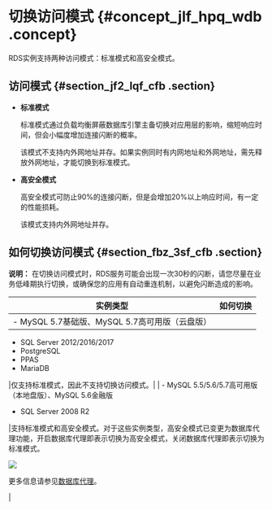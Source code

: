 # 切换访问模式 {#concept_jlf_hpq_wdb .concept}

RDS实例支持两种访问模式：标准模式和高安全模式。

## 访问模式 {#section_jf2_lqf_cfb .section}

-   **标准模式**

    标准模式通过负载均衡屏蔽数据库引擎主备切换对应用层的影响，缩短响应时间，但会小幅度增加连接闪断的概率。

    该模式不支持内外网地址并存。如果实例同时有内网地址和外网地址，需先释放外网地址，才能切换到标准模式。

-   **高安全模式**

    高安全模式可防止90%的连接闪断，但是会增加20%以上响应时间，有一定的性能损耗。

    该模式支持内外网地址并存。


## 如何切换访问模式 {#section_fbz_3sf_cfb .section}

**说明：** 在切换访问模式时，RDS服务可能会出现一次30秒的闪断，请您尽量在业务低峰期执行切换，或确保您的应用有自动重连机制，以避免闪断造成的影响。

|实例类型|如何切换|
|----|----|
| -   MySQL 5.7基础版、MySQL 5.7高可用版（云盘版）
-   SQL Server 2012/2016/2017
-   PostgreSQL
-   PPAS
-   MariaDB

 |仅支持标准模式，因此不支持切换访问模式。|
| -   MySQL 5.5/5.6/5.7高可用版（本地盘版）、MySQL 5.6金融版
-   SQL Server 2008 R2

 |支持标准模式和高安全模式。对于这些实例类型，高安全模式已变更为数据库代理功能，开启数据库代理即表示切换为高安全模式，关闭数据库代理即表示切换为标准模式。

![](http://static-aliyun-doc.oss-cn-hangzhou.aliyuncs.com/assets/img/7942/154287025212633_zh-CN.png)

更多信息请参见[数据库代理](https://help.aliyun.com/document_detail/72253.html)。

|

